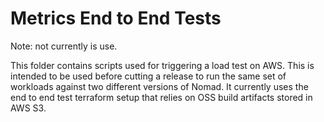 Metrics End to End Tests
========================

Note: not currently is use.

This folder contains scripts used for triggering a load test on AWS. This is intended to be used
before cutting a release to run the same  set of workloads against two different versions of Nomad.
It currently uses the end to end test terraform setup that relies on OSS build artifacts stored in
AWS S3.
